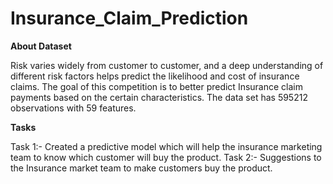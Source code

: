 # Insurance_Claim_Prediction

**About Dataset**

Risk varies widely from customer to customer, and a deep understanding of different risk factors helps predict the likelihood and cost of insurance claims. The goal of this competition is to better predict Insurance claim payments based on the certain characteristics.
The data set has 595212 observations with 59 features.

**Tasks**

Task 1:- Created a predictive model which will help the insurance marketing team to know which customer will buy the product.
Task 2:- Suggestions to the Insurance market team to make  customers buy the product.
